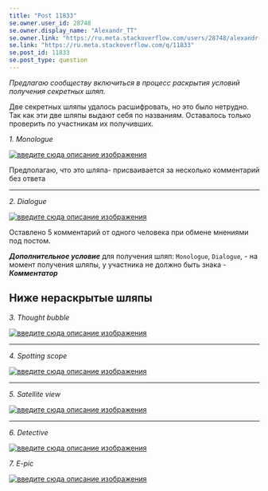 ```yaml
---
title: "Post 11833"
se.owner.user_id: 28748
se.owner.display_name: "Alexandr_TT"
se.owner.link: "https://ru.meta.stackoverflow.com/users/28748/alexandr-tt"
se.link: "https://ru.meta.stackoverflow.com/q/11833"
se.post_id: 11833
se.post_type: question
---
```

<p><em>Предлагаю сообществу включиться в процесс раскрытия условий получения секретных шляп.</em></p>
<p>Две секретных шляпы удалось расшифровать, но это было нетрудно.   Так как эти две шляпы выдают себя по названиям. Оставалось только проверить по участникам их получивших.</p>
<p><em>1. Monologue</em></p>
<p><a href="https://i.stack.imgur.com/sSokn.png" rel="nofollow noreferrer"><img src="https://i.stack.imgur.com/sSokn.png" alt="введите сюда описание изображения" /></a></p>
<p>Предполагаю, что это шляпа- присваивается за несколько комментарий без ответа</p>
<hr />
<p><em>2. Dialogue</em></p>
<p><a href="https://i.stack.imgur.com/13Wj0.png" rel="nofollow noreferrer"><img src="https://i.stack.imgur.com/13Wj0.png" alt="введите сюда описание изображения" /></a></p>
<p>Оставлено 5 комментарий от одного человека при обмене мнениями под постом.</p>
<p><em><strong>Дополнительное условие</strong></em> для получения шляп: <code>Monologue</code>, <code>Dialogue</code>, - на момент получения шляпы, у участника не должно быть знака - <em><strong>Комментатор</strong></em></p>
<h2>Ниже нераскрытые шляпы</h2>
<p><em>3. Thought bubble</em></p>
<p><a href="https://i.stack.imgur.com/LlsQU.png" rel="nofollow noreferrer"><img src="https://i.stack.imgur.com/LlsQU.png" alt="введите сюда описание изображения" /></a></p>
<hr />
<p><em>4. Spotting scope</em></p>
<p><a href="https://i.stack.imgur.com/L6CsP.png" rel="nofollow noreferrer"><img src="https://i.stack.imgur.com/L6CsP.png" alt="введите сюда описание изображения" /></a></p>
<hr />
<p><em>5. Satellite view</em></p>
<p><a href="https://i.stack.imgur.com/KDWYs.png" rel="nofollow noreferrer"><img src="https://i.stack.imgur.com/KDWYs.png" alt="введите сюда описание изображения" /></a></p>
<hr />
<p><em>6. Detective</em></p>
<p><a href="https://i.stack.imgur.com/LhlDc.png" rel="nofollow noreferrer"><img src="https://i.stack.imgur.com/LhlDc.png" alt="введите сюда описание изображения" /></a></p>
<p><em>7. E-pic</em></p>
<p><a href="https://i.stack.imgur.com/ZMct9.png" rel="nofollow noreferrer"><img src="https://i.stack.imgur.com/ZMct9.png" alt="введите сюда описание изображения" /></a></p>

